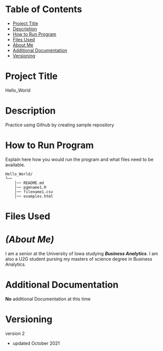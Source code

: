 # Table of Contents
- [Project Title](README.md#project-title)
- [Description](README.md#descirption)
- [How to Run Program](README.md#how-to-run-program)
- [Files Used](README.md#files-used)
- [About Me](README.md#aboutme)
- [Additional Documentation](README.md#additional-documentation)
- [Versioning](README.md#versioning)

# Project Title
Hello_World

# Description
Practice using Github by creating sample repository

# How to Run Program
Explain here how you would run the program and what files need to be available.
```
Hello_World/
└── 
    │── README.md
    │── pgmname1.R
    │── filename1.csv
    │── examples.html
```


# Files Used

# ***(About Me)***
I am a senior at the University of Iowa studying ***Business Analytics***. I am also a U2G student pursing my masters of science degree in Business Analytics.

# Additional Documentation
**No** additional Documentation at this time

# Versioning
version 2 
- updated October 2021
